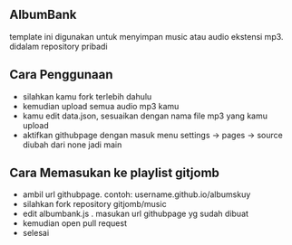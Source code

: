 ## AlbumBank

template ini digunakan untuk menyimpan music atau audio ekstensi mp3. didalam repository pribadi

## Cara Penggunaan

- silahkan kamu fork terlebih dahulu
- kemudian upload semua audio mp3 kamu
- kamu edit data.json, sesuaikan dengan nama file mp3 yang kamu upload
- aktifkan githubpage dengan masuk menu settings -> pages -> source diubah dari none jadi main


## Cara Memasukan ke playlist gitjomb

- ambil url githubpage. contoh: username.github.io/albumskuy
- silahkan fork repository gitjomb/music 
- edit albumbank.js . masukan url githubpage yg sudah dibuat
- kemudian open pull request
- selesai
